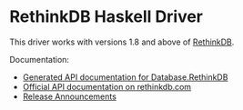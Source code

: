 # RethinkDB Haskell Driver #

This driver works with versions 1.8 and above of [RethinkDB](http://rethinkdb.com).

Documentation:

* [Generated API documentation for Database.RethinkDB](http://hackage.haskell.org/package/rethinkdb/docs/Database-RethinkDB.html)
* [Official API documentation on rethinkdb.com](http://rethinkdb.com/api)
* [Release Announcements](https://github.com/atnnn/haskell-rethinkdb/releases)
